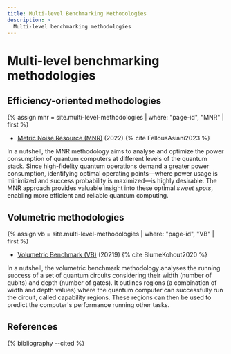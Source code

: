 ```yaml
---
title: Multi-level Benchmarking Methodologies
description: >
  Multi-level benchmarking methodologies
---
```


# Multi-level benchmarking methodologies

## Efficiency-oriented methodologies

{% assign mnr = site.multi-level-methodologies | where: "page-id", "MNR" | first %}
- <a href="{{ mnr.url | prepend: site.baseurl }}">Metric Noise Resource (MNR)</a> (2022) {% cite FellousAsiani2023 %}

In a nutshell, the MNR methodology aims to analyse and optimize the power consumption of quantum computers at different levels of the quantum stack. Since high-fidelity quantum operations demand a greater power consumption, identifying optimal operating points—where power usage is minimized and success probability is maximized—is highly desirable. The MNR approach provides valuable insight into these optimal *sweet spots*, enabling more efficient and reliable quantum computing.  

## Volumetric methodologies

{% assign vb = site.multi-level-methodologies | where: "page-id", "VB" | first %}
- <a href="{{ vb.url | prepend: site.baseurl }}">Volumetric Benchmark (VB)</a> (20219) {% cite BlumeKohout2020 %}

In a nutshell, the volumetric benchmark methodology analyses the running success of a set of quantum circuits considering their width (number of qubits) and depth (number of gates). It outlines regions (a combination of width and depth values) where the quantum computer can successfully run the circuit, called capability regions. These regions can then be used to predict the computer's performance running other tasks.

## References
{% bibliography --cited %}